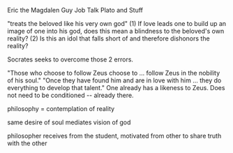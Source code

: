 Eric the Magdalen Guy Job Talk
Plato and Stuff

"treats the beloved like his very own god"
(1) If love leads one to build up an image of one into his god,
does this mean a blindness to the beloved's own reality?
(2) Is this an idol that falls short of and therefore dishonors the reality?

Socrates seeks to overcome those 2 errors.

"Those who choose to follow Zeus choose to ... follow Zeus in the nobility of his soul."
"Once they have found him and are in love with him ... they do everything to develop that talent."
One already has a likeness to Zeus.
Does not need to be conditioned -- already there.

philosophy = contemplation of reality

same desire of soul mediates vision of god

philosopher receives from the student, motivated from other to share truth with the other

